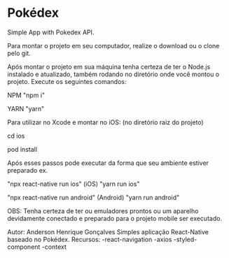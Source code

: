 # Pokédex

Simple App with Pokedex API.

Para montar o projeto em seu computador, realize o download ou o clone pelo git.

Após montar o projeto em sua máquina tenha certeza de ter o Node.js instalado e atualizado, 
também rodando no diretório onde você montou o projeto.
Execute os seguintes comandos:

NPM
"npm i" 

YARN
"yarn"

Para utilizar no Xcode e montar no iOS: (no diretório raiz do projeto)

cd ios

pod install

Após esses passos pode executar da forma que seu ambiente estiver preparado ex.

"npx react-native run ios" (iOS)
"yarn run ios"

"npx react-native run android" (Android)
"yarn run android"

OBS:
Tenha certeza de ter ou emuladores prontos ou um aparelho devidamente conectado e preparado para o projeto mobile
ser executado.


Autor: Anderson Henrique Gonçalves
Simples aplicação React-Native baseado no Pokédex.
Recursos:
-react-navigation
-axios
-styled-component
-context
